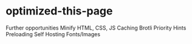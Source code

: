 # optimized-this-page

Further opportunities
Minify HTML, CSS, JS
Caching
Brotli
Priority Hints
Preloading
Self Hosting Fonts/Images